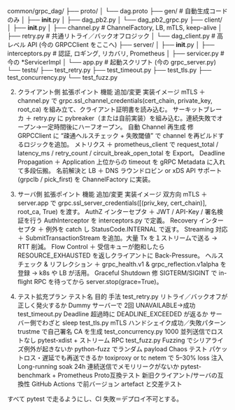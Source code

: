 common/grpc_dag/
├── proto/
│   └── dag.proto
├── gen/                 # 自動生成コードのみ
│   ├── __init__.py
│   ├── dag_pb2.py
│   └── dag_pb2_grpc.py
├── client/
│   ├── __init__.py
│   ├── channel.py       # ChannelFactory, LB, mTLS, keep-alive
│   ├── retry.py         # 共通リトライ／バックオフロジック
│   └── dag_client.py    # 高レベル API (今の GRPCClient をここへ)
├── server/
│   ├── __init__.py
│   ├── interceptors.py  # 認証, ロギング, リカバリ, Prometheus
│   ├── servicer.py      # 今の *ServicerImpl
│   └── app.py           # 起動スクリプト (今の grpc_server.py)
└── tests/
    ├── test_retry.py
    ├── test_timeout.py
    ├── test_tls.py
    ├── test_concurrency.py
    └── test_fuzz.py


2. クライアント側 拡張ポイント
機能	追加/変更	実装イメージ
mTLS	＋	channel.py で grpc.ssl_channel_credentials(cert_chain, private_key, root_ca) を組み立て、クライアント証明書を読み込む。
サーキットブレーカ	＋	retry.py に pybreaker（または自前実装）を組み込む。連続失敗でオープン→一定時間後にハーフオープン。
自動 Channel 再生成	修	GRPCClient に “疎通ヘルスチェック + 失敗閾値” で channel を再ビルドするロジックを追加。
メトリクス	＋	prometheus_client で request_total / latency_ms / retry_count / circuit_break_open_total を Export。
Deadline Propagation	＋	Application 上位からの timeout を gRPC Metadata に入れて多段伝搬。
名前解決と LB	＋	DNS ラウンドロビン or xDS API サポート (grpclb / pick_first) を ChannelFactory に実装。

3. サーバ側 拡張ポイント
機能	追加/変更	実装イメージ
双方向 mTLS	＋	server.app で grpc.ssl_server_credentials([(priv_key, cert_chain)], root_ca, True) を渡す。
AuthZ インターセプタ	＋	JWT / API-Key / 署名検証を行う AuthInterceptor を interceptors.py で定義。
Recovery インターセプタ	＋	例外を catch し StatusCode.INTERNAL で返す。
Streaming 対応	＋	SubmitTransactionStream を追加。大量 Tx を１ストリームで送る → RTT 削減。
Flow Control	＋	受信キューが飽和したら RESOURCE_EXHAUSTED を返しクライアントに Back-Pressure。
ヘルスチェック & リフレクション	＋	grpc_health.v1 & grpc_reflection.v1alpha を登録 → k8s や LB が活用。
Graceful Shutdown	修	SIGTERM/SIGINT で in-flight RPC を待ってから server.stop(grace=True)。

4. テスト拡充プラン
テスト名	目的	手法
test_retry.py	リトライ／バックオフが正しく発火するか	Dummy サーバーで 2回 UNAVAILABLE→成功
test_timeout.py	Deadline 超過時に DEADLINE_EXCEEDED が返るか	サーバー側でわざと sleep
test_tls.py	mTLS ハンドシェイク成功／失敗パターン	trustme で自己署名 CA を生成
test_concurrency.py	1000 並列送信でロストなし	pytest-xdist + ストリーム RPC
test_fuzz.py	Fuzzing でシリアライズ例外が起きないか	python-fuzz でランダム payload
Chaos テスト	パケットロス・遅延でも再送できるか	toxiproxy or tc netem で 5–30% loss 注入
Long-running soak	24h 連続送信でメモリリークがないか	pytest-benchmark + Prometheus
Proto互換テスト	新旧クライアント/サーバの互換性	GitHub Actions で前バージョン artefact と交差テスト

すべて pytest で走るようにし、CI 失敗＝デプロイ不可とする。